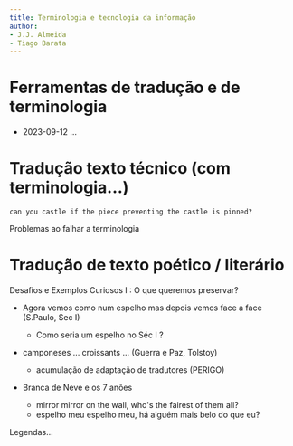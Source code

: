 ```yaml
---
title: Terminologia e tecnologia da informação
author:
- J.J. Almeida
- Tiago Barata
---
```


# Ferramentas de tradução e de terminologia


- 2023-09-12 ...

# Tradução texto técnico (com terminologia...)

~~~
can you castle if the piece preventing the castle is pinned?
~~~

Problemas ao falhar a terminologia

# Tradução de texto poético / literário

Desafios e Exemplos Curiosos I : O que queremos preservar?

- Agora vemos como num espelho mas depois vemos face a face (S.Paulo, Sec I)
  - Como seria um espelho no Séc I ?

- camponeses ... croissants ... (Guerra e Paz, Tolstoy)
  - acumulação de adaptação de tradutores (PERIGO)

- Branca de Neve e os 7 anões
  - mirror mirror on the wall, who's the fairest of them all?
  - espelho meu espelho meu, há alguém mais belo do que eu?

Legendas...

